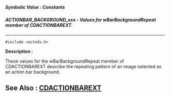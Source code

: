 ##### Symbolic Value : Constants
##### ACTIONBAR_BACKGROUND_xxx - Values for wBarBackgroundRepeat member of CDACTIONBAREXT.
---
```
#include <actods.h>
```
**Description :**

These values for the wBarBackgroundRepeat member of CDACTIONBAREXT describe the 
repeating pattern of an image selected as an action bar background. 

**See Also :**
[CDACTIONBAREXT](/domino-c-api-docs/reference/Data/CDACTIONBAREXT)
---
